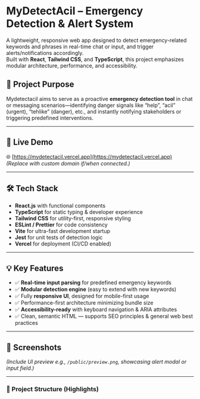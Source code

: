 # MyDetectAcil – Emergency Detection & Alert System

A lightweight, responsive web app designed to detect emergency-related keywords and phrases in real-time chat or input, and trigger alerts/notifications accordingly.  
Built with **React**, **Tailwind CSS**, and **TypeScript**, this project emphasizes modular architecture, performance, and accessibility.

## 🎯 Project Purpose

Mydetectacil aims to serve as a proactive **emergency detection tool** in chat or messaging scenarios—identifying danger signals like “help”, “acil” (urgent), “tehlike” (danger), etc., and instantly notifying stakeholders or triggering predefined interventions.

---

## 🚀 Live Demo  
🌐 [https://mydetectacil.vercel.app](https://mydetectacil.vercel.app)  
*(Replace with custom domain if/when connected.)*

---

## 🛠 Tech Stack

- **React.js** with functional components  
- **TypeScript** for static typing & developer experience  
- **Tailwind CSS** for utility-first, responsive styling  
- **ESLint / Prettier** for code consistency  
- **Vite** for ultra-fast development startup  
- **Jest** for unit tests of detection logic  
- **Vercel** for deployment (CI/CD enabled)

---

## 💡 Key Features

- ✅ **Real-time input parsing** for predefined emergency keywords  
- ✅ **Modular detection engine** (easy to extend with new keywords)  
- ✅ Fully **responsive UI**, designed for mobile-first usage  
- ✅ Performance-first architecture minimizing bundle size  
- ✅ **Accessibility-ready** with keyboard navigation & ARIA attributes  
- ✅ Clean, semantic HTML — supports SEO principles & general web best practices

---

## 📸 Screenshots  
*(Include UI preview e.g., `/public/preview.png`, showcasing alert modal or input field.)*

---

### 📂 Project Structure (Highlights)

